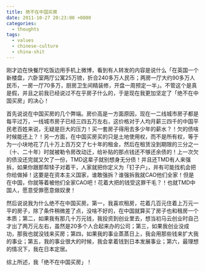 ```yaml
---
title: 绝不在中国买房
date: 2011-10-27 20:23:00 +0800
categories:
  - thoughts
tags:
  - values
  - chinese-culture
  - china-shit
---
```


刚才边在快餐厅吃饭边用手机上微博，看到有人转发的内容是说什么「在英国一个新楼盘，六卧室两厅公寓25万镑，折合240多万人民币；两房一厅大约90多万人民币，一房一厅70多万，厨房卫生间精装修，开盘一周预定一半」。不管这个是真是假，并且之前我已经说过不在乎房子什么的，于是现在我更加坚定了「绝不在中国买房」的决心！

首先说说在中国买房的几个弊端。房价高是一方面原因，现在一二线城市房子都是每平过万，一线城市房子已经三四五万左右，这价格对于人均月薪三四千的中国平民老百姓来说，无疑是巨大的压力！买一套房子得用去多少年的薪水？！欠的债啥时候能还上？！另一方面，在中国买房买的只是土地使用权，而不是所有权，等于为一小块地花了几十万上百万交了七十年的租金，然后在租赁没到期限的三分之一（十、二十年）时就被勒令房改动迁，给补贴的那点钱还不够还余债的！上一次欠的债没还完就又欠了一份，TMD这辈子就别想身无分债！并且还TMD有人来强拆，如果你跟那帮犊子对着干，人家就把你定义为「钉子户」，并有可能找机会把你给做掉！这要是在资本主义国家，谁敢强拆？谁强拆我就CAO他们全家！但是在中国，你就等着被他们全家CAO吧！花着大把的钱受这罪干毛？！也就TMD中国人，愿意受罪愿意做奴隶！

然后说说我为什么绝不在中国买房。第一，我喜欢租房，花着几百元住着上万元一平的房子，除了条件稍微差了点，没啥不好的，在中国就算买了房子也和租房一个本质；第二，如果我有那几十万元钱，我投资到创业里去，想当初马云创业时自己才出了两万元左右，虽然是20多个人合起来办的公司；第三，如果我创业没成功，那我也就没钱来买房；第四，如果我的事业蒸蒸日上，我会用那些钱来扩大我的事业；第五，我的事业很大的时候，我会拿着钱到日本发展事业；第六，最理想的情况下，我在日本定居。

综上所述，我「绝不在中国买房」！
